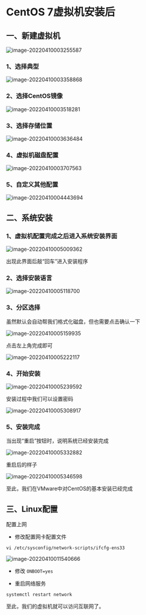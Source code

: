 # CentOS 7虚拟机安装后

## 一、新建虚拟机

![image-20220410003255587](CentOS7安装.assets/image-20220410003255587.png)

### 1、选择典型

![image-20220410003358868](CentOS7安装.assets/image-20220410003358868.png)

### 2、选择CentOS镜像

![image-20220410003518281](CentOS7安装.assets/image-20220410003518281.png)

### 3、选择存储位置

![image-20220410003636484](CentOS7安装.assets/image-20220410003636484.png)

### 4、虚拟机磁盘配置

![image-20220410003707563](CentOS7安装.assets/image-20220410003707563.png)

### 5、自定义其他配置

![image-20220410004443694](CentOS7安装.assets/image-20220410004443694.png)

## 二、系统安装

### 1、虚拟机配置完成之后进入系统安装界面

![image-20220410005009362](CentOS7安装.assets/image-20220410005009362.png)

出现此界面后敲“回车”进入安装程序

### 2、选择安装语言

![image-20220410005118700](CentOS7安装.assets/image-20220410005118700.png)

### 3、分区选择

虽然默认会自动帮我们格式化磁盘，但也需要点击确认一下

![image-20220410005159935](CentOS7安装.assets/image-20220410005159935.png)

点击左上角完成即可

![image-20220410005222117](CentOS7安装.assets/image-20220410005222117.png)

### 4、开始安装

![image-20220410005239592](CentOS7安装.assets/image-20220410005239592.png)

安装过程中我们可以设置密码

![image-20220410005308917](CentOS7安装.assets/image-20220410005308917.png)

### 5、安装完成

 当出现“重启”按钮时，说明系统已经安装完成

![image-20220410005332882](CentOS7安装.assets/image-20220410005332882.png)

重启后的样子

![image-20220410005346598](CentOS7安装.assets/image-20220410005346598.png)

至此，我们在VMware中对CentOS的基本安装已经完成

## 三、Linux配置

配置上网

- 修改配置网卡配置文件

```shell
vi /etc/sysconfig/network-scripts/ifcfg-ens33	
```

![image-20220410011540666](CentOS7安装.assets/image-20220410011540666.png)

- 修改 `ONBOOT=yes`

- 重启网络服务

```shell
systemctl restart network
```

至此，我们的虚拟机就可以访问互联网了。